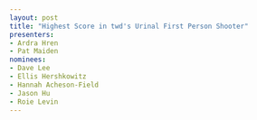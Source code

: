 ```yaml
---
layout: post
title: "Highest Score in twd's Urinal First Person Shooter"
presenters:
- Ardra Hren
- Pat Maiden
nominees:
- Dave Lee
- Ellis Hershkowitz
- Hannah Acheson-Field
- Jason Hu
- Roie Levin
---
```


